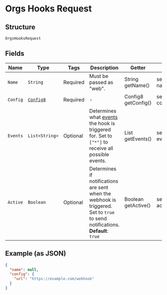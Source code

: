 
# Orgs Hooks Request

## Structure

`OrgsHooksRequest`

## Fields

| Name | Type | Tags | Description | Getter | Setter |
|  --- | --- | --- | --- | --- | --- |
| `Name` | `String` | Required | Must be passed as "web". | String getName() | setName(String name) |
| `Config` | [`Config8`](../../doc/models/config-8.md) | Required | - | Config8 getConfig() | setConfig(Config8 config) |
| `Events` | `List<String>` | Optional | Determines what [events](https://docs.github.com/webhooks/event-payloads) the hook is triggered for. Set to `["*"]` to receive all possible events. | List<String> getEvents() | setEvents(List<String> events) |
| `Active` | `Boolean` | Optional | Determines if notifications are sent when the webhook is triggered. Set to `true` to send notifications.<br>**Default**: `true` | Boolean getActive() | setActive(Boolean active) |

## Example (as JSON)

```json
{
  "name": null,
  "config": {
    "url": "https://example.com/webhook"
  }
}
```

